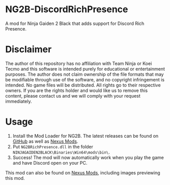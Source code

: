# NG2B-DiscordRichPresence
A mod for Ninja Gaiden 2 Black that adds support for Discord Rich Presence.

# Disclaimer
The author of this repository has no affiliation with Team Ninja or Koei Tecmo and this software is intended purely for educational or entertainment purposes. The author does not claim ownership of the file formats that may be modifiable through use of the software, and no copyright infringement is intended. No game files will be distributed. All rights go to their respective owners. If you are the rights holder and would like us to remove this content, please contact us and we will comply with your request immediately.

# Usage
1. Install the Mod Loader for NG2B. The latest releases can be found on [GitHub](https://github.com/Mystixor/NGModLoader) as well as [Nexus Mods](https://www.nexusmods.com/ninjagaiden2black/mods/18).
2. Put `NG2BRichPresence.dll` in the folder `NINJAGAIDEN2BLACK\Binaries\Win64\mods\bin\`.
3. Success! The mod will now automatically work when you play the game and have Discord open on your PC.

This mod can also be found on [Nexus Mods](https://www.nexusmods.com/ninjagaiden2black/mods/88), including images previewing this mod.
